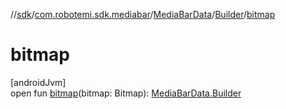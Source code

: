 //[sdk](../../../../index.md)/[com.robotemi.sdk.mediabar](../../index.md)/[MediaBarData](../index.md)/[Builder](index.md)/[bitmap](bitmap.md)

# bitmap

[androidJvm]\
open fun [bitmap](bitmap.md)(bitmap: Bitmap): [MediaBarData.Builder](index.md)
